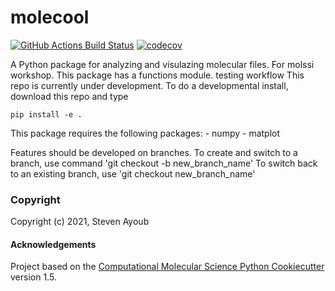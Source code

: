 molecool
==============================
[//]: # (Badges)
[![GitHub Actions Build Status](https://github.com/REPLACE_WITH_OWNER_ACCOUNT/molecool/workflows/CI/badge.svg)](https://github.com/REPLACE_WITH_OWNER_ACCOUNT/molecool/actions?query=workflow%3ACI)
[![codecov](https://codecov.io/gh/REPLACE_WITH_OWNER_ACCOUNT/molecool/branch/master/graph/badge.svg)](https://codecov.io/gh/REPLACE_WITH_OWNER_ACCOUNT/molecool/branch/master)


A Python package for analyzing and visulazing molecular files. For molssi workshop.
This package has a functions module.
testing workflow
This repo is currently under development. To do a developmental install, download this repo and type
```
pip install -e .
```

This package requires the following packages:
     - numpy
     - matplot 

Features should be developed on branches. To create and switch to a branch, use command
'git checkout -b new_branch_name'
To switch back to an existing branch, use
'git checkout new_branch_name'

### Copyright

Copyright (c) 2021, Steven Ayoub 


#### Acknowledgements
 
Project based on the 
[Computational Molecular Science Python Cookiecutter](https://github.com/molssi/cookiecutter-cms) version 1.5.
